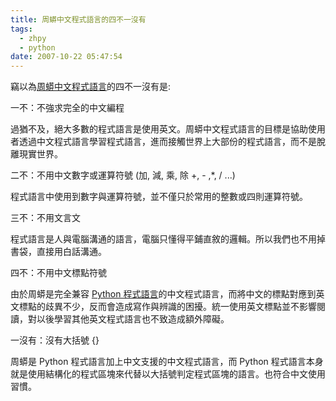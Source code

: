 ```yaml
---
title: 周蟒中文程式語言的四不一沒有
tags:
  - zhpy
  - python
date: 2007-10-22 05:47:54
---
```


竊以為[周蟒中文程式語言](http://code.google.com/p/zhpy/)的四不一沒有是:

  一不：不強求完全的中文編程

過猶不及，絕大多數的程式語言是使用英文。周蟒中文程式語言的目標是協助使用者透過中文程式語言學習程式語言，進而接觸世界上大部份的程式語言，而不是脫離現實世界。

   二不：不用中文數字或運算符號 (加, 減, 乘, 除 +, - ,*, / ...)

程式語言中使用到數字與運算符號，並不僅只於常用的整數或四則運算符號。

  三不：不用文言文

程式語言是人與電腦溝通的語言，電腦只懂得平鋪直敘的邏輯。所以我們也不用掉書袋，直接用白話溝通。

  四不：不用中文標點符號

由於周蟒是完全兼容 [Python 程式語言](http://www.python.org.tw/)的中文程式語言，而將中文的標點對應到英文標點的歧異不少，反而會造成寫作與辨識的困擾。統一使用英文標點並不影響閱讀，對以後學習其他英文程式語言也不致造成額外障礙。

  一沒有：沒有大括號 {}

周蟒是 Python 程式語言加上中文支援的中文程式語言，而 Python 程式語言本身就是使用結構化的程式區塊來代替以大括號判定程式區塊的語言。也符合中文使用習慣。
